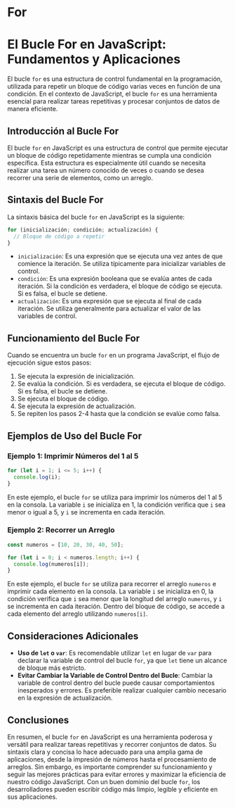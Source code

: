 # For

# El Bucle For en JavaScript: Fundamentos y Aplicaciones

El bucle `for` es una estructura de control fundamental en la programación, utilizada para repetir un bloque de código varias veces en función de una condición. En el contexto de JavaScript, el bucle `for` es una herramienta esencial para realizar tareas repetitivas y procesar conjuntos de datos de manera eficiente.

## Introducción al Bucle For

El bucle `for` en JavaScript es una estructura de control que permite ejecutar un bloque de código repetidamente mientras se cumpla una condición específica. Esta estructura es especialmente útil cuando se necesita realizar una tarea un número conocido de veces o cuando se desea recorrer una serie de elementos, como un arreglo.

## Sintaxis del Bucle For

La sintaxis básica del bucle `for` en JavaScript es la siguiente:

```jsx
for (inicialización; condición; actualización) {
  // Bloque de código a repetir
}
```

- `inicialización`: Es una expresión que se ejecuta una vez antes de que comience la iteración. Se utiliza típicamente para inicializar variables de control.
- `condición`: Es una expresión booleana que se evalúa antes de cada iteración. Si la condición es verdadera, el bloque de código se ejecuta. Si es falsa, el bucle se detiene.
- `actualización`: Es una expresión que se ejecuta al final de cada iteración. Se utiliza generalmente para actualizar el valor de las variables de control.

## Funcionamiento del Bucle For

Cuando se encuentra un bucle `for` en un programa JavaScript, el flujo de ejecución sigue estos pasos:

1. Se ejecuta la expresión de inicialización.
2. Se evalúa la condición. Si es verdadera, se ejecuta el bloque de código. Si es falsa, el bucle se detiene.
3. Se ejecuta el bloque de código.
4. Se ejecuta la expresión de actualización.
5. Se repiten los pasos 2-4 hasta que la condición se evalúe como falsa.

## Ejemplos de Uso del Bucle For

### Ejemplo 1: Imprimir Números del 1 al 5

```jsx
for (let i = 1; i <= 5; i++) {
  console.log(i);
}
```

En este ejemplo, el bucle `for` se utiliza para imprimir los números del 1 al 5 en la consola. La variable `i` se inicializa en 1, la condición verifica que `i` sea menor o igual a 5, y `i` se incrementa en cada iteración.

### Ejemplo 2: Recorrer un Arreglo

```jsx
const numeros = [10, 20, 30, 40, 50];

for (let i = 0; i < numeros.length; i++) {
  console.log(numeros[i]);
}
```

En este ejemplo, el bucle `for` se utiliza para recorrer el arreglo `numeros` e imprimir cada elemento en la consola. La variable `i` se inicializa en 0, la condición verifica que `i` sea menor que la longitud del arreglo `numeros`, y `i` se incrementa en cada iteración. Dentro del bloque de código, se accede a cada elemento del arreglo utilizando `numeros[i]`.

## Consideraciones Adicionales

- **Uso de `let` o `var`**: Es recomendable utilizar `let` en lugar de `var` para declarar la variable de control del bucle `for`, ya que `let` tiene un alcance de bloque más estricto.
- **Evitar Cambiar la Variable de Control Dentro del Bucle**: Cambiar la variable de control dentro del bucle puede causar comportamientos inesperados y errores. Es preferible realizar cualquier cambio necesario en la expresión de actualización.

## Conclusiones

En resumen, el bucle `for` en JavaScript es una herramienta poderosa y versátil para realizar tareas repetitivas y recorrer conjuntos de datos. Su sintaxis clara y concisa lo hace adecuado para una amplia gama de aplicaciones, desde la impresión de números hasta el procesamiento de arreglos. Sin embargo, es importante comprender su funcionamiento y seguir las mejores prácticas para evitar errores y maximizar la eficiencia de nuestro código JavaScript. Con un buen dominio del bucle `for`, los desarrolladores pueden escribir código más limpio, legible y eficiente en sus aplicaciones.
